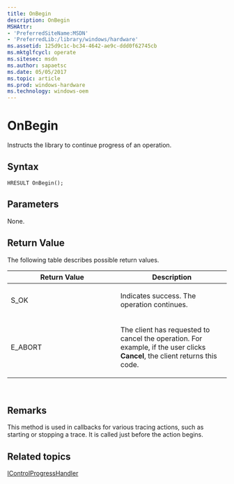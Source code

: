 ```yaml
---
title: OnBegin
description: OnBegin
MSHAttr:
- 'PreferredSiteName:MSDN'
- 'PreferredLib:/library/windows/hardware'
ms.assetid: 125d9c1c-bc34-4642-ae9c-ddd0f62745cb
ms.mktglfcycl: operate
ms.sitesec: msdn
ms.author: sapaetsc
ms.date: 05/05/2017
ms.topic: article
ms.prod: windows-hardware
ms.technology: windows-oem
---
```


# OnBegin


Instructs the library to continue progress of an operation.

## Syntax


```
HRESULT OnBegin();
```

## Parameters


None.

## Return Value


The following table describes possible return values.

<table>
<colgroup>
<col width="50%" />
<col width="50%" />
</colgroup>
<thead>
<tr class="header">
<th>Return Value</th>
<th>Description</th>
</tr>
</thead>
<tbody>
<tr class="odd">
<td><p>S_OK</p></td>
<td><p>Indicates success. The operation continues.</p></td>
</tr>
<tr class="even">
<td><p>E_ABORT</p></td>
<td><p>The client has requested to cancel the operation. For example, if the user clicks <strong>Cancel</strong>, the client returns this code.</p></td>
</tr>
</tbody>
</table>

 

## Remarks


This method is used in callbacks for various tracing actions, such as starting or stopping a trace. It is called just before the action begins.

## Related topics


[IControlProgressHandler](icontrolprogresshandler.md)

 

 







